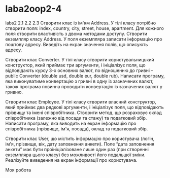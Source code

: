 # laba2oop2-4
labs2 2.1 2.2 2.3
Створити клас із ім'ям Address. У тілі класу потрібно створити поля: index, country, city, street, house, apartment. Для кожного поля створити властивість з двома методами доступу. Створити екземпляр класу Address. У поля екземпляра записати інформацію про поштову адресу. Виведіть на екран значення полів, що описують адресу.

 

Створити клас Converter. У тілі класу створити користувальницький конструктор, який приймає три аргументи, і ініціалізує поля, що відповідають курсу 3-х основних валют, по відношенню до гривні – public Converter (double usd, double eur, double rub). Написати програму, яка виконуватиме конвертацію з гривні в одну із зазначених валют, також програма повинна проводити конвертацію із зазначених валют у гривню.

 

Створити клас Employee. У тілі класу створити власний конструктор, який приймає два рядкові аргументи, і ініціалізує поля, що відповідають прізвищу та імені співробітника. Створити метод, що розраховує оклад співробітника (залежно від посади та стажу) та податковий збір. Написати програму, яка виводить на екран інформацію про співробітника (прізвище, ім'я, посада), оклад та податковий збір.

 

Створити клас User, що містить інформацію про користувача (логін, ім'я, прізвище, вік, дату заповнення анкети). Поле “дата заповнення анкети” має бути проініціалізоване лише один раз (при створенні екземпляра цього класу) без можливості його подальшої зміни. Реалізуйте виведення на екран інформації про користувача.

Моя робота
